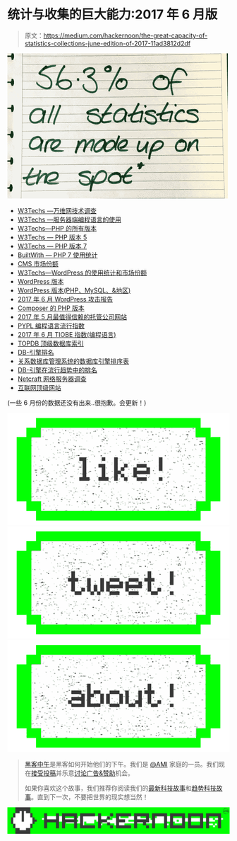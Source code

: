 # 统计与收集的巨大能力:2017 年 6 月版

> 原文：<https://medium.com/hackernoon/the-great-capacity-of-statistics-collections-june-edition-of-2017-11ad3812d2df>

![](img/e13650efd948f3161b351a94b841d11d.png)

*   [W3Techs —万维网技术调查](https://w3techs.com)
*   [W3Techs —服务器端编程语言的使用](https://w3techs.com/technologies/overview/programming_language/all)
*   [W3Techs—PHP 的所有版本](https://w3techs.com/technologies/details/pl-php/all/all)
*   [W3Techs — PHP 版本 5](https://w3techs.com/technologies/details/pl-php/5/all)
*   [W3Techs — PHP 版本 7](https://w3techs.com/technologies/details/pl-php/7/all)
*   [BuiltWith — PHP 7 使用统计](https://trends.builtwith.com/framework/PHP-7)
*   [CMS 市场份额](https://w3techs.com/technologies/history_overview/content_management)
*   [W3Techs—WordPress 的使用统计和市场份额](https://w3techs.com/technologies/details/cm-wordpress/all/all)
*   [WordPress 版本](https://codex.wordpress.org/WordPress_Versions)
*   [WordPress 版本(PHP、MySQL、&地区)](https://wordpress.org/about/stats/)
*   [2017 年 6 月 WordPress 攻击报告](https://www.wordfence.com/blog/2017/07/june-2017-wordpress-attack-report)
*   [Composer 的 PHP 版本](https://seld.be/notes/php-versions-stats-2017-1-edition)
*   [2017 年 5 月最值得信赖的托管公司网站](https://news.netcraft.com/archives/2017/06/05/most-reliable-hosting-company-sites-in-may-2017.html)
*   [PYPL 编程语言流行指数](http://pypl.github.io/PYPL.html)
*   [2017 年 6 月 TIOBE 指数(编程语言)](https://www.tiobe.com/tiobe-index)
*   [TOPDB 顶级数据库索引](http://pypl.github.io/DB.html)
*   [DB-引擎排名](https://db-engines.com/en/ranking)
*   [关系数据库管理系统的数据库引擎排序表](https://db-engines.com/en/ranking/relational+dbms)
*   [DB-引擎在流行趋势中的排名](https://db-engines.com/en/ranking_trend)
*   [Netcraft 网络服务器调查](https://news.netcraft.com/archives/2017/06/27/june-2017-web-server-survey.html)
*   [互联网顶级网站](http://toolbar.netcraft.com/stats/topsites)

(一些 6 月份的数据还没有出来..很抱歉。会更新！)

[![](img/50ef4044ecd4e250b5d50f368b775d38.png)](http://bit.ly/HackernoonFB)[![](img/979d9a46439d5aebbdcdca574e21dc81.png)](https://goo.gl/k7XYbx)[![](img/2930ba6bd2c12218fdbbf7e02c8746ff.png)](https://goo.gl/4ofytp)

> [黑客中午](http://bit.ly/Hackernoon)是黑客如何开始他们的下午。我们是 [@AMI](http://bit.ly/atAMIatAMI) 家庭的一员。我们现在[接受投稿](http://bit.ly/hackernoonsubmission)并乐意[讨论广告&赞助](mailto:partners@amipublications.com)机会。
> 
> 如果你喜欢这个故事，我们推荐你阅读我们的[最新科技故事](http://bit.ly/hackernoonlatestt)和[趋势科技故事](https://hackernoon.com/trending)。直到下一次，不要把世界的现实想当然！

![](img/be0ca55ba73a573dce11effb2ee80d56.png)